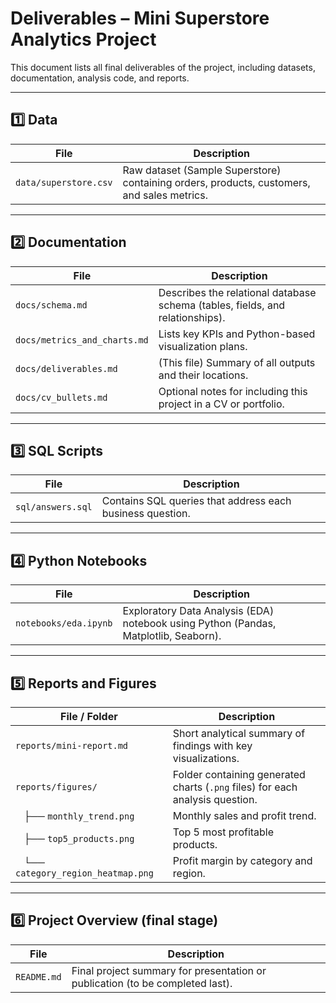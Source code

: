 # Deliverables – Mini Superstore Analytics Project

This document lists all final deliverables of the project, including datasets, documentation, analysis code, and reports.

---

## 1️⃣ Data
| File | Description |
|------|--------------|
| `data/superstore.csv` | Raw dataset (Sample Superstore) containing orders, products, customers, and sales metrics. |

---

## 2️⃣ Documentation
| File | Description |
|------|--------------|
| `docs/schema.md` | Describes the relational database schema (tables, fields, and relationships). |
| `docs/metrics_and_charts.md` | Lists key KPIs and Python-based visualization plans. |
| `docs/deliverables.md` | (This file) Summary of all outputs and their locations. |
| `docs/cv_bullets.md` | Optional notes for including this project in a CV or portfolio. |

---

## 3️⃣ SQL Scripts
| File | Description |
|------|--------------|
| `sql/answers.sql` | Contains SQL queries that address each business question. |

---

## 4️⃣ Python Notebooks
| File | Description |
|------|--------------|
| `notebooks/eda.ipynb` | Exploratory Data Analysis (EDA) notebook using Python (Pandas, Matplotlib, Seaborn). |

---

## 5️⃣ Reports and Figures
| File / Folder | Description |
|----------------|-------------|
| `reports/mini-report.md` | Short analytical summary of findings with key visualizations. |
| `reports/figures/` | Folder containing generated charts (`.png` files) for each analysis question. |
| &nbsp;&nbsp; ├── `monthly_trend.png` | Monthly sales and profit trend. |
| &nbsp;&nbsp; ├── `top5_products.png` | Top 5 most profitable products. |
| &nbsp;&nbsp; └── `category_region_heatmap.png` | Profit margin by category and region. |

---

## 6️⃣ Project Overview (final stage)
| File | Description |
|------|--------------|
| `README.md` | Final project summary for presentation or publication (to be completed last). |
